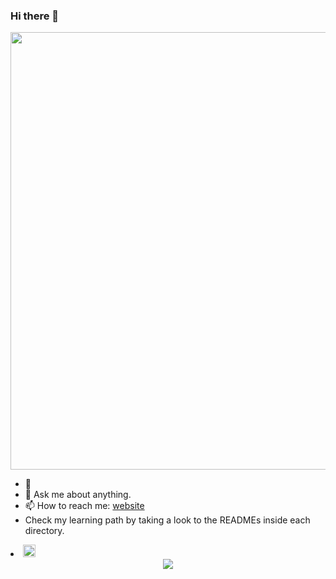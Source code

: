 ### Hi there 👋

<div align="center">
  <a target="_blank" rel="noopener noreferrer"        href="https://camo.githubusercontent.com/e4a569755580f96dce0e6d65bc761e0d9aef0fecae524ec73a1b0be60fc934fa/68747470733a2f2f7777772e6d79676f2e67652f75706c6f6164732f6   26c6f672f313538343032333739352e6a7067"><img     src="https://media4.giphy.com/media/H4nUqdNomOWzJfoIa6/giphy.gif" width="700px" data-canonical-src="https://media4.giphy.com/media/H4nUqdNomOWzJfoIa6/giphy.gif" style="max-width:100%;"></a>
</div>

- 🌱 
- 💬 Ask me about anything.
- 📫 How to reach me: [website](https://www.linkedin.com/in/all-an/)
- Check my learning path by taking a look to the READMEs inside each directory.

<li><g-emoji class="g-emoji" alias="smile" fallback-src="https://github.githubassets.com/images/icons/emoji/unicode/1f604.png"><img class="emoji" alt="smile" height="20" width="20" src="https://github.githubassets.com/images/icons/emoji/unicode/1f604.png"></g-emoji></li>

<div align="center"><a href="https://github.com/all-an/github-readme-stats">
  <img align="center" src="https://github-readme-stats.vercel.app/api?username=all-an&show_icons=true&theme=vision-friendly-dark" />
</a>
</div>


